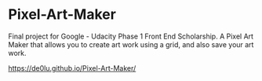 # Pixel-Art-Maker

Final project for Google - Udacity Phase 1 Front End Scholarship. 
A Pixel Art Maker that allows you to create art work using a grid, and also save your art work.

https://de0lu.github.io/Pixel-Art-Maker/
